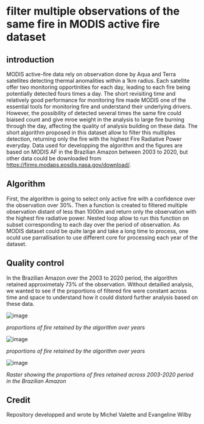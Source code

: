# filter multiple observations of the same fire in MODIS active fire dataset

## introduction 
MODIS active-fire data rely on observation done by Aqua and Terra satellites detecting thermal anomalities within a 1km radius. Each satellite offer two monitoring opportinities for each day, leading to each fire being potentially detected fours times a day. The short revisiting time and relatively good performance for monitoring fire made MODIS one of the essential tools for monitoring fire and understand their underlying drivers. However, the possibility of detected several times the same fire could biaised count and give mroe weight in the analysis to large fire burning through the day, affecting the quality of analysis building on these data. The short algorithm proposed in this dataset allow to filter this multiples detection, returning only the fire with the highest Fire Radiative Power everyday. Data used for developping the algorithm and the figures are based on MODIS AF in the Brazilian Amazon between 2003 to 2020, but other data could be downloaded from https://firms.modaps.eosdis.nasa.gov/download/. 

## Algorithm 
First, the algorithm is going to select only active fire with a confidence over the observation over 30%. Then a function is created to filtered multiple observation distant of less than 1000m and return only the observation with the highest fire radiative power. Nested loop allow to run this function on subset corresponding to each day over the period of observation. As MODIS dataset could be quite large and take a long time to process, one oculd use parrallisation to use different core for processing each year of the dataset. 


## Quality control 
In the Brazilian Amazon over the 2003 to 2020 period, the algorithm retained approximetaly 73% of the observation. Without detailled analysis, we wanted to see if the proportions of filtered fire were constant across time and space to understand how it could distord further analysis based on these data. 

![image](https://user-images.githubusercontent.com/84012797/125195171-cb3f8500-e254-11eb-8650-c11281607f49.png)

*proportions of fire retained by the algorithm over years*



![image](https://user-images.githubusercontent.com/84012797/125196164-0d6ac580-e259-11eb-9b2d-24ea10486e3e.png)

*proportions of fire retained by the algorithm over years*


![image](https://user-images.githubusercontent.com/84012797/125196178-21162c00-e259-11eb-917c-1e5fa567bae6.png)

*Raster showing the proportions of fires retained across 2003-2020 period in the Brazilian Amazon*
## Credit
Repository developped and wrote by Michel Valette and Evangeline Wilby
